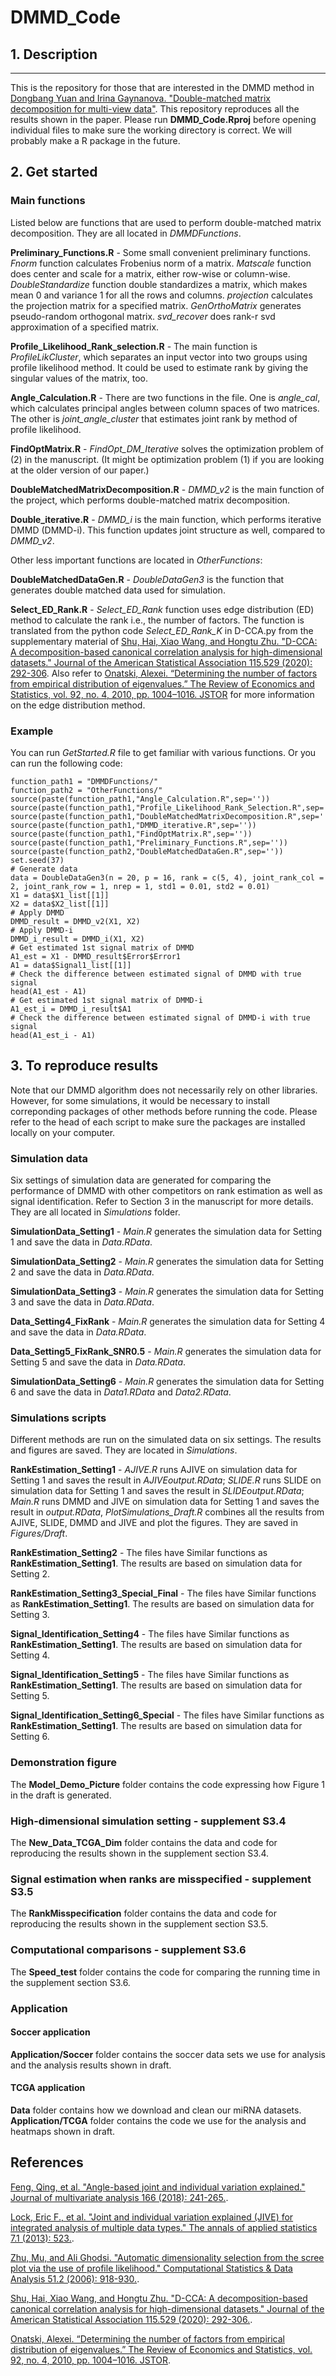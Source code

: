 # DMMD_Code

## 1. Description 
-------
This is the repository for those that are interested in the DMMD method in [Dongbang Yuan and Irina Gaynanova. "Double-matched matrix decomposition for multi-view data"](https://arxiv.org/abs/2105.03396). This repository reproduces all the results shown in the paper. Please run **DMMD_Code.Rproj** before opening individual files to make sure the working directory is correct. We will probably make a R package in the future.

## 2. Get started
### Main functions
Listed below are functions that are used to perform double-matched matrix decomposition. They are all located in *DMMDFunctions*.

**Preliminary_Functions.R** - Some small convenient preliminary functions. *Fnorm* function calculates Frobenius norm of a matrix. *Matscale* function does center and scale for a matrix, either row-wise or column-wise. *DoubleStandardize* function double standardizes a matrix, which makes mean 0 and variance 1 for all the rows and columns. *projection* calculates the projection matrix for a specified matrix. *GenOrthoMatrix* generates pseudo-random orthogonal matrix. *svd_recover* does rank-r svd approximation of a specified matrix.

**Profile_Likelihood_Rank_selection.R** - The main function is *ProfileLikCluster*, which separates an input vector into two groups using profile likelihood method. It could be used to estimate rank by giving the singular values of the matrix, too.

**Angle_Calculation.R** - There are two functions in the file. One is *angle_cal*, which calculates principal angles between column spaces of two matrices. The other is *joint_angle_cluster* that estimates joint rank by method of profile likelihood.

**FindOptMatrix.R** - *FindOpt_DM_Iterative* solves the optimization problem of (2) in the manuscript. (It might be optimization problem (1) if you are looking at the older version of our paper.)

**DoubleMatchedMatrixDecomposition.R** - *DMMD_v2* is the main function of the project, which performs double-matched matrix decomposition.

**Double_iterative.R** - *DMMD_i* is the main function, which performs iterative DMMD (DMMD-i). This function updates joint structure as well, compared to *DMMD_v2*.

Other less important functions are located in *OtherFunctions*:

**DoubleMatchedDataGen.R** - *DoubleDataGen3* is the function that generates double matched data used for simulation.

**Select_ED_Rank.R** - *Select_ED_Rank* function uses edge distribution (ED) method to calculate the rank i.e., the number of factors. The function is translated from the python code *Select_ED_Rank_K* in D-CCA.py from the supplementary material of [Shu, Hai, Xiao Wang, and Hongtu Zhu. "D-CCA: A decomposition-based canonical correlation analysis for high-dimensional datasets." Journal of the American Statistical Association 115.529 (2020): 292-306](https://amstat.tandfonline.com/doi/full/10.1080/01621459.2018.1543599?casa_token=HA13MS9KztkAAAAA%3A1Q_j0Z1DWQ-32p83DDooAf1SxI318fE5HglIgRj1YyNpZY_Kv6BJ-0RTkIajA3t6vIA_QHmhuw). Also refer to [Onatski, Alexei. “Determining the number of factors from empirical distribution of eigenvalues.” The Review of Economics and Statistics, vol. 92, no. 4, 2010, pp. 1004–1016. JSTOR](https://www.jstor.org/stable/40985808?seq=1#metadata_info_tab_contents) for more information on the edge distribution method.

### Example
You can run *GetStarted.R* file to get familiar with various functions. Or you can run the following code:
```{r}
function_path1 = "DMMDFunctions/"
function_path2 = "OtherFunctions/"
source(paste(function_path1,"Angle_Calculation.R",sep=''))
source(paste(function_path1,"Profile_Likelihood_Rank_Selection.R",sep=''))
source(paste(function_path1,"DoubleMatchedMatrixDecomposition.R",sep=''))
source(paste(function_path1,"DMMD_iterative.R",sep=''))
source(paste(function_path1,"FindOptMatrix.R",sep=''))
source(paste(function_path1,"Preliminary_Functions.R",sep=''))
source(paste(function_path2,"DoubleMatchedDataGen.R",sep=''))
set.seed(37)
# Generate data
data = DoubleDataGen3(n = 20, p = 16, rank = c(5, 4), joint_rank_col = 2, joint_rank_row = 1, nrep = 1, std1 = 0.01, std2 = 0.01)
X1 = data$X1_list[[1]]
X2 = data$X2_list[[1]]
# Apply DMMD
DMMD_result = DMMD_v2(X1, X2)
# Apply DMMD-i
DMMD_i_result = DMMD_i(X1, X2)
# Get estimated 1st signal matrix of DMMD
A1_est = X1 - DMMD_result$Error$Error1
A1 = data$Signal1_list[[1]]
# Check the difference between estimated signal of DMMD with true signal 
head(A1_est - A1)
# Get estimated 1st signal matrix of DMMD-i
A1_est_i = DMMD_i_result$A1
# Check the difference between estimated signal of DMMD-i with true signal 
head(A1_est_i - A1)
```
## 3. To reproduce results
Note that our DMMD algorithm does not necessarily rely on other libraries. However, for some simulations, it would be necessary to install correponding packages of other methods before running the code. Please refer to the head of each script to make sure the packages are installed locally on your computer.
### Simulation data
Six settings of simulation data are generated for comparing the performance of DMMD with other competitors on rank estimation as well as signal identification. Refer to Section 3 in the manuscript for more details. They are all located in *Simulations* folder.

**SimulationData_Setting1** - *Main.R* generates the simulation data for Setting 1 and save the data in *Data.RData*.

**SimulationData_Setting2** - *Main.R* generates the simulation data for Setting 2 and save the data in *Data.RData*.

**SimulationData_Setting3** - *Main.R* generates the simulation data for Setting 3 and save the data in *Data.RData*.

**Data_Setting4_FixRank** - *Main.R* generates the simulation data for Setting 4 and save the data in *Data.RData*.

**Data_Setting5_FixRank_SNR0.5** - *Main.R* generates the simulation data for Setting 5 and save the data in *Data.RData*.

**SimulationData_Setting6** - *Main.R* generates the simulation data for Setting 6 and save the data in *Data1.RData* and *Data2.RData*.

### Simulations scripts
Different methods are run on the simulated data on six settings. The results and figures are saved. They are located in *Simulations*.

**RankEstimation_Setting1** - *AJIVE.R* runs AJIVE on simulation data for Setting 1 and saves the result in *AJIVEoutput.RData*; *SLIDE.R* runs SLIDE on simulation data for Setting 1 and saves the result in *SLIDEoutput.RData*; *Main.R* runs DMMD and JIVE on simulation data for Setting 1 and saves the result in *output.RData*, *PlotSimulations_Draft.R* combines all the results from AJIVE, SLIDE, DMMD and JIVE and plot the figures. They are saved in *Figures/Draft*.

**RankEstimation_Setting2** - The files have Similar functions as **RankEstimation_Setting1**. The results are based on simulation data for Setting 2.

**RankEstimation_Setting3_Special_Final** - The files have Similar functions as **RankEstimation_Setting1**. The results are based on simulation data for Setting 3.

**Signal_Identification_Setting4** - The files have Similar functions as **RankEstimation_Setting1**. The results are based on simulation data for Setting 4.

**Signal_Identification_Setting5** - The files have Similar functions as **RankEstimation_Setting1**. The results are based on simulation data for Setting 5.

**Signal_Identification_Setting6_Special** - The files have Similar functions as **RankEstimation_Setting1**. The results are based on simulation data for Setting 6.

### Demonstration figure 
The **Model_Demo_Picture** folder contains the code expressing how Figure 1 in the draft is generated.

### High-dimensional simulation setting - supplement S3.4
The **New_Data_TCGA_Dim** folder contains the data and code for reproducing the results shown in the supplement section S3.4.

### Signal estimation when ranks are misspecified - supplement S3.5
The **RankMisspecification** folder contains the data and code for reproducing the results shown in the supplement section S3.5.


### Computational comparisons - supplement S3.6
The **Speed_test** folder contains the code for comparing the running time in the supplement section S3.6.

### Application
#### Soccer application
**Application/Soccer** folder contains the soccer data sets we use for analysis and the analysis results shown in draft. 

#### TCGA application
**Data** folder contains how we download and clean our miRNA datasets.
**Application/TCGA** folder contains the code we use for the analysis and heatmaps shown in draft. 

References
-------
[Feng, Qing, et al. "Angle-based joint and individual variation explained." Journal of multivariate analysis 166 (2018): 241-265.](https://arxiv.org/pdf/1704.02060.pdf).

[Lock, Eric F., et al. "Joint and individual variation explained (JIVE) for integrated analysis of multiple data types." The annals of applied statistics 7.1 (2013): 523.](https://arxiv.org/pdf/1102.4110.pdf).

[Zhu, Mu, and Ali Ghodsi. "Automatic dimensionality selection from the scree plot via the use of profile likelihood." Computational Statistics & Data Analysis 51.2 (2006): 918-930.](http://citeseerx.ist.psu.edu/viewdoc/download?doi=10.1.1.90.3768&rep=rep1&type=pdf).

[Shu, Hai, Xiao Wang, and Hongtu Zhu. "D-CCA: A decomposition-based canonical correlation analysis for high-dimensional datasets." Journal of the American Statistical Association 115.529 (2020): 292-306.](https://amstat.tandfonline.com/doi/full/10.1080/01621459.2018.1543599?casa_token=HA13MS9KztkAAAAA%3A1Q_j0Z1DWQ-32p83DDooAf1SxI318fE5HglIgRj1YyNpZY_Kv6BJ-0RTkIajA3t6vIA_QHmhuw).

[Onatski, Alexei. “Determining the number of factors from empirical distribution of eigenvalues.” The Review of Economics and Statistics, vol. 92, no. 4, 2010, pp. 1004–1016. JSTOR](https://www.jstor.org/stable/40985808?seq=1#metadata_info_tab_contents).
